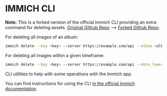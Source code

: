 # IMMICH CLI

**Note:** This is a forked version of the official Immich CLI providing an extra command for deleting assets. [Original Github Repo](https://github.com/immich-app/CLI) --> [Forked Github Repo](https://github.com/Souptik2001/immich-cli).

For deleting all images of an album:

```bash
immich delete --key <key> --server https://example.com/api --album <album_id>
```

For deleting all images within a given timeframe:

```bash
immich delete --key <key> --server https://example.com/api --date_lower_limit "2 July 2023" --date_upper_limit "10 July 2023"
```

CLI utilities to help with some operations with the Immich app

You can find instructions for using the CLI [in the official Immich documentation](https://immich.app/docs/features/bulk-upload).
